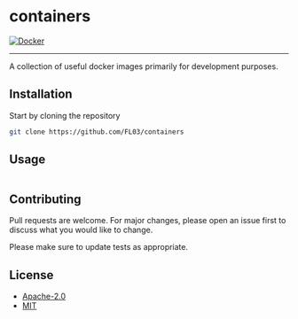 # containers

[![Docker](https://github.com/FL03/containers/actions/workflows/docker.yml/badge.svg)](https://github.com/FL03/containers/actions/workflows/docker.yml)

***

A collection of useful docker images primarily for development purposes.

## Installation

Start by cloning the repository

```bash
git clone https://github.com/FL03/containers

```

## Usage

```bash

```

## Contributing

Pull requests are welcome. For major changes, please open an issue first
to discuss what you would like to change.

Please make sure to update tests as appropriate.

## License

- [Apache-2.0](https://choosealicense.com/licenses/apache-2.0/)
- [MIT](https://choosealicense.com/licenses/mit/)
